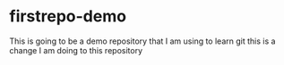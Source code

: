 # firstrepo-demo
This is going to be a demo repository that I am using to learn git
this is a change I am doing to this repository

